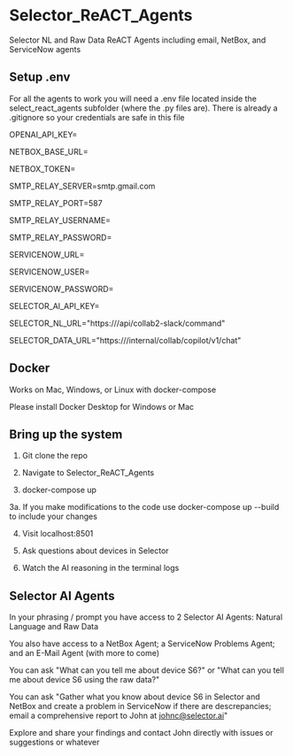 # Selector_ReACT_Agents
Selector NL and Raw Data ReACT Agents including email, NetBox, and ServiceNow agents


## Setup .env 

For all the agents to work you will need a .env file located inside the select_react_agents subfolder (where the .py files are). There is already a .gitignore so your credentials are safe in this file 

OPENAI_API_KEY=<openai API key>

NETBOX_BASE_URL=<NetBox URL>

NETBOX_TOKEN=<Netbox API key>

SMTP_RELAY_SERVER=smtp.gmail.com

SMTP_RELAY_PORT=587

SMTP_RELAY_USERNAME=<your application email>

SMTP_RELAY_PASSWORD=<your application password>

SERVICENOW_URL=<ServiceNow URL>

SERVICENOW_USER=<service now user>

SERVICENOW_PASSWORD=<service now password>

SELECTOR_AI_API_KEY=<selector API key>

SELECTOR_NL_URL="https://<selector URL>/api/collab2-slack/command"

SELECTOR_DATA_URL="https://<selector URL>/internal/collab/copilot/v1/chat"

## Docker 

Works on Mac, Windows, or Linux with docker-compose

Please install Docker Desktop for Windows or Mac 

## Bring up the system

1. Git clone the repo 

2. Navigate to Selector_ReACT_Agents

3. docker-compose up

3a. If you make modifications to the code use docker-compose up --build to include your changes

4. Visit localhost:8501 

5. Ask questions about devices in Selector

6. Watch the AI reasoning in the terminal logs 

## Selector AI Agents

In your phrasing / prompt you have access to 2 Selector AI Agents: Natural Language and Raw Data 

You also have access to a NetBox Agent; a ServiceNow Problems Agent; and an E-Mail Agent (with more to come)

You can ask "What can you tell me about device S6?" or "What can you tell me about device S6 using the raw data?" 

You can ask "Gather what you know about device S6 in Selector and NetBox and create a problem in ServiceNow if there are descrepancies; email a comprehensive report to John at johnc@selector.ai" 

Explore and share your findings and contact John directly with issues or suggestions or whatever